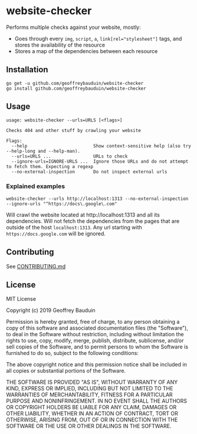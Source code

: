 # website-checker

Performs multiple checks against your website, mostly:

- Goes through every `img`, `script`, `a`, `link[rel="stylesheet"]` tags, and stores the availability of the resource
- Stores a map of the dependencies between each resource

## Installation

```
go get -u github.com/geoffreybauduin/website-checker
go install github.com/geoffreybauduin/website-checker
```

## Usage

```
usage: website-checker --urls=URLS [<flags>]

Checks 404 and other stuff by crawling your website

Flags:
  --help                         Show context-sensitive help (also try --help-long and --help-man).
  --urls=URLS ...                URLs to check
  --ignore-urls=IGNORE-URLS ...  Ignore those URLs and do not attempt to fetch them. Expecting a regexp
  --no-external-inspection       Do not inspect external urls
```

### Explained examples

```
website-checker --urls http://localhost:1313 --no-external-inspection --ignore-urls "^https://docs\.google\.com"
```

Will crawl the website located at http://localhost:1313 and all its dependencies. Will not fetch the dependencies from the pages that are outside of the host `localhost:1313`. Any url starting with `https://docs.google.com` will be ignored.

## Contributing

See [CONTRIBUTING.md](https://github.com/geoffreybauduin/website-checker/)

## License

MIT License

Copyright (c) 2019 Geoffrey Bauduin

Permission is hereby granted, free of charge, to any person obtaining a copy
of this software and associated documentation files (the "Software"), to deal
in the Software without restriction, including without limitation the rights
to use, copy, modify, merge, publish, distribute, sublicense, and/or sell
copies of the Software, and to permit persons to whom the Software is
furnished to do so, subject to the following conditions:

The above copyright notice and this permission notice shall be included in all
copies or substantial portions of the Software.

THE SOFTWARE IS PROVIDED "AS IS", WITHOUT WARRANTY OF ANY KIND, EXPRESS OR
IMPLIED, INCLUDING BUT NOT LIMITED TO THE WARRANTIES OF MERCHANTABILITY,
FITNESS FOR A PARTICULAR PURPOSE AND NONINFRINGEMENT. IN NO EVENT SHALL THE
AUTHORS OR COPYRIGHT HOLDERS BE LIABLE FOR ANY CLAIM, DAMAGES OR OTHER
LIABILITY, WHETHER IN AN ACTION OF CONTRACT, TORT OR OTHERWISE, ARISING FROM,
OUT OF OR IN CONNECTION WITH THE SOFTWARE OR THE USE OR OTHER DEALINGS IN THE
SOFTWARE.
